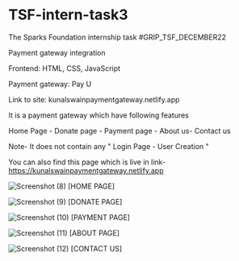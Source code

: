 # TSF-intern-task3 
 
The Sparks Foundation internship task #GRIP_TSF_DECEMBER22

Payment gateway integration

Frontend: HTML, CSS, JavaScript

Payment gateway: Pay U 

Link to site: 
kunalswainpaymentgateway.netlify.app

It is a payment gateway which have following features

Home Page - Donate page - Payment page - About us- Contact us

Note- It does not contain any " Login Page - User Creation "

You can also find this page which is live in link-https://kunalswainpaymentgateway.netlify.app



![Screenshot (8)](https://user-images.githubusercontent.com/114843675/208347047-fa254b46-96e1-4210-b2f3-1e691cdf675a.png)
[HOME PAGE]

![Screenshot (9)](https://user-images.githubusercontent.com/114843675/208347150-66fedf19-ce60-4f60-9c95-84690d13d33e.png)
[DONATE PAGE]

![Screenshot (10)](https://user-images.githubusercontent.com/114843675/208347185-336dc302-f326-4b42-9dba-69e3e51f09ba.png)
[PAYMENT PAGE]

![Screenshot (11)](https://user-images.githubusercontent.com/114843675/208347230-f89ef68b-ca7a-4577-bab8-7e1c3d692d4f.png)
[ABOUT PAGE]


![Screenshot (12)](https://user-images.githubusercontent.com/114843675/208347389-49c38162-224c-4f2d-b46a-a636a046c697.png)
[CONTACT US]


